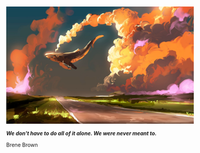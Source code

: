<p align="center"><img src="readme.jpeg"></p>

_**We don't have to do all of it alone. We were never meant to.**_

Brene Brown